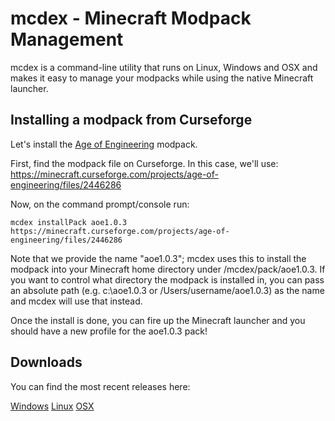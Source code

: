 # mcdex - Minecraft Modpack Management

mcdex is a command-line utility that runs on Linux, Windows and OSX 
and makes it easy to manage your modpacks while using the native
Minecraft launcher.

## Installing a modpack from Curseforge

Let's install the [Age of Engineering](https://minecraft.curseforge.com/projects/age-of-engineering) modpack.

First, find the modpack file on Curseforge. In this case, we'll use: 
https://minecraft.curseforge.com/projects/age-of-engineering/files/2446286

Now, on the command prompt/console run: 
```
mcdex installPack aoe1.0.3 https://minecraft.curseforge.com/projects/age-of-engineering/files/2446286
```
Note that we provide the name "aoe1.0.3"; mcdex uses this to install the modpack into your Minecraft home directory
under <minecraft>/mcdex/pack/aoe1.0.3. If you want to control what directory the modpack is installed in, you
can pass an absolute path (e.g. c:\aoe1.0.3 or /Users/username/aoe1.0.3) as the name and mcdex will use that instead.

Once the install is done, you can fire up the Minecraft launcher and you should have a new profile for the aoe1.0.3 pack!

## Downloads

You can find the most recent releases here:

[Windows](http://files.mcdex.net/releases/win32/mcdex.exe)
[Linux](http://files.mcdex.net/releases/linux/mcdex)
[OSX](http://files.mcdex.net/releases/osx/mcdex)